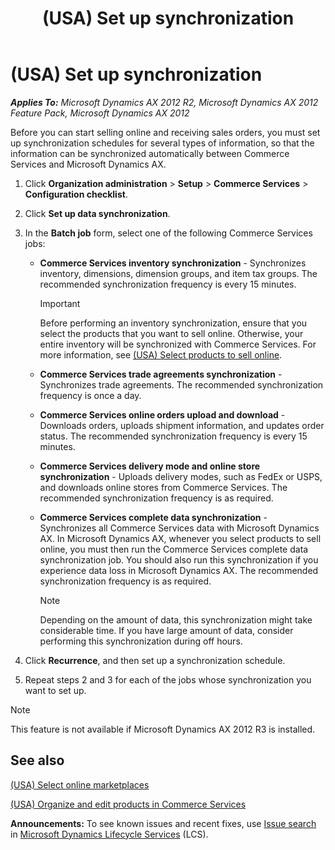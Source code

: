 ﻿---
title: (USA) Set up synchronization
TOCTitle: (USA) Set up synchronization
ms:assetid: 6c6c548b-8ca0-428f-8a96-9b625774e34d
ms:mtpsurl: https://technet.microsoft.com/en-us/library/Hh242617(v=AX.60)
ms:contentKeyID: 36058001
ms.date: 04/18/2014
mtps_version: v=AX.60
---

# (USA) Set up synchronization 


_**Applies To:** Microsoft Dynamics AX 2012 R2, Microsoft Dynamics AX 2012 Feature Pack, Microsoft Dynamics AX 2012_

Before you can start selling online and receiving sales orders, you must set up synchronization schedules for several types of information, so that the information can be synchronized automatically between Commerce Services and Microsoft Dynamics AX.

1.  Click **Organization administration** \> **Setup** \> **Commerce Services** \> **Configuration checklist**.

2.  Click **Set up data synchronization**.

3.  In the **Batch job** form, select one of the following Commerce Services jobs:
    
      - **Commerce Services inventory synchronization** - Synchronizes inventory, dimensions, dimension groups, and item tax groups. The recommended synchronization frequency is every 15 minutes.
        

        > [!IMPORTANT]
        > <P>Before performing an inventory synchronization, ensure that you select the products that you want to sell online. Otherwise, your entire inventory will be synchronized with Commerce Services. For more information, see <A href="usa-select-products-to-sell-online.md">(USA) Select products to sell online</A>.</P>

    
      - **Commerce Services trade agreements synchronization** - Synchronizes trade agreements. The recommended synchronization frequency is once a day.
    
      - **Commerce Services online orders upload and download** - Downloads orders, uploads shipment information, and updates order status. The recommended synchronization frequency is every 15 minutes.
    
      - **Commerce Services delivery mode and online store synchronization** - Uploads delivery modes, such as FedEx or USPS, and downloads online stores from Commerce Services. The recommended synchronization frequency is as required.
    
      - **Commerce Services complete data synchronization** - Synchronizes all Commerce Services data with Microsoft Dynamics AX. In Microsoft Dynamics AX, whenever you select products to sell online, you must then run the Commerce Services complete data synchronization job. You should also run this synchronization if you experience data loss in Microsoft Dynamics AX. The recommended synchronization frequency is as required.
        

        > [!NOTE]
        > <P>Depending on the amount of data, this synchronization might take considerable time. If you have large amount of data, consider performing this synchronization during off hours.</P>



4.  Click **Recurrence**, and then set up a synchronization schedule.

5.  Repeat steps 2 and 3 for each of the jobs whose synchronization you want to set up.


> [!NOTE]
> <P>This feature is not available if Microsoft Dynamics AX 2012 R3 is installed.</P>



## See also

[(USA) Select online marketplaces](usa-select-online-marketplaces.md)

[(USA) Organize and edit products in Commerce Services](usa-organize-and-edit-products-in-commerce-services.md)

  
**Announcements:** To see known issues and recent fixes, use [Issue search](http://go.microsoft.com/fwlink/?linkid=389258) in [Microsoft Dynamics Lifecycle Services](http://go.microsoft.com/fwlink/?linkid=306505) (LCS).

